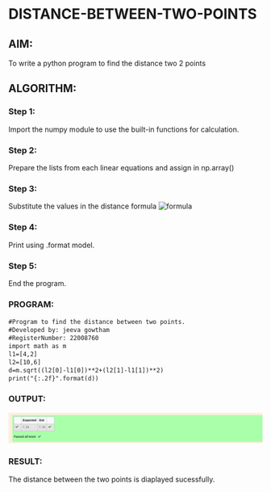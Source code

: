 # DISTANCE-BETWEEN-TWO-POINTS

## AIM:
To write a python program to find the distance two 2 points
## ALGORITHM:
### Step 1: 
Import the numpy module to use the built-in functions for calculation.
### Step 2: 
Prepare the lists from each linear equations and assign in np.array()
### Step 3: 
Substitute the values in the distance formula 
 ![formula](/formula.png)
### Step 4:
Print using .format model. 
### Step 5: 
End the program.
### PROGRAM:
```
#Program to find the distance between two points.
#Developed by: jeeva gowtham
#RegisterNumber: 22008760
import math as m
l1=[4,2]
l2=[10,6]
d=m.sqrt((l2[0]-l1[0])**2+(l2[1]-l1[1])**2)
print("{:.2f}".format(d))
```
  


### OUTPUT:
![output](/image/distance.png)

### RESULT:
The distance between the two points is diaplayed sucessfully.
